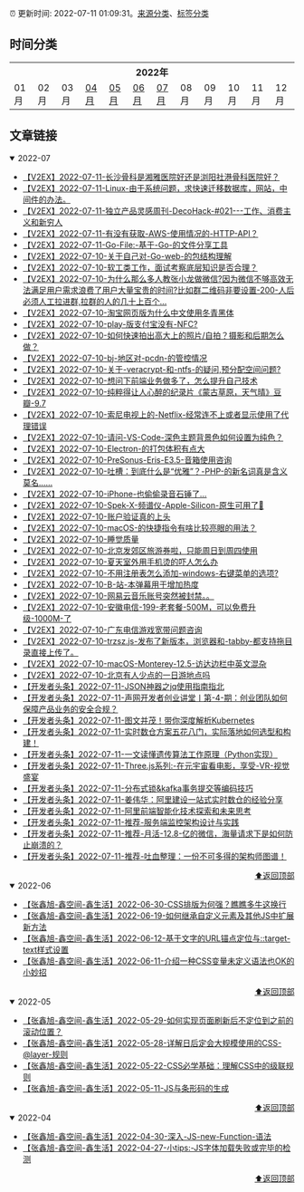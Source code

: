 :alarm_clock: 更新时间: 2022-07-11 01:09:31。[来源分类](./README.md)、[标签分类](./TAGS.md)

## 时间分类

<table>

<tr>
<th colspan="12">2022年</th>
</tr>
<tr>
<td>01月</td>
<td>02月</td>
<td>03月</td>
<td><a href="#2022-04">04月</a></td>
<td><a href="#2022-05">05月</a></td>
<td><a href="#2022-06">06月</a></td>
<td><a href="#2022-07">07月</a></td>
<td>08月</td>
<td>09月</td>
<td>10月</td>
<td>11月</td>
<td>12月</td>
</tr>

</table>

## 文章链接

<details open>
<summary id="2022-07">
 2022-07
</summary>


- [【V2EX】2022-07-11-长沙骨科是湘雅医院好还是浏阳社港骨科医院好？](https://www.v2ex.com/t/865336) 
- [【V2EX】2022-07-11-Linux-由于系统问题，求快速迁移数据库，网站，中间件的办法。](https://www.v2ex.com/t/865335) 
- [【V2EX】2022-07-11-独立产品灵感周刊-DecoHack-#021---工作、消费主义和新穷人](https://www.v2ex.com/t/865334) 
- [【V2EX】2022-07-11-有没有获取-AWS-使用情况的-HTTP-API？](https://www.v2ex.com/t/865333) 
- [【V2EX】2022-07-11-Go-File:-基于-Go-的文件分享工具](https://www.v2ex.com/t/865331) 
- [【V2EX】2022-07-10-关于自己对-Go-web-的包结构理解](https://www.v2ex.com/t/865330) 
- [【V2EX】2022-07-10-软工类工作，面试考察底层知识是否合理？](https://www.v2ex.com/t/865329) 
- [【V2EX】2022-07-10-为什么那么多人教张小龙做微信?因为微信不够高效无法满足用户需求浪费了用户大量宝贵的时间?比如群二维码非要设置-200-人后必须人工拉进群,拉群的人的几十上百个...](https://www.v2ex.com/t/865328) 
- [【V2EX】2022-07-10-淘宝网页版为什么中文使用冬青黑体](https://www.v2ex.com/t/865326) 
- [【V2EX】2022-07-10-play-版支付宝没有-NFC?](https://www.v2ex.com/t/865325) 
- [【V2EX】2022-07-10-如何快速拍出高大上的照片/自拍？摄影和后期怎么做？](https://www.v2ex.com/t/865323) 
- [【V2EX】2022-07-10-bj-地区对-pcdn-的管控情况](https://www.v2ex.com/t/865322) 
- [【V2EX】2022-07-10-关于-veracrypt-和-ntfs-的疑问,预分配空间问题?](https://www.v2ex.com/t/865319) 
- [【V2EX】2022-07-10-想问下前端业务做多了，怎么提升自己技术](https://www.v2ex.com/t/865318) 
- [【V2EX】2022-07-10-纯粹得让人心醉的纪录片《蒙古草原，天气晴》豆瓣-9.7](https://www.v2ex.com/t/865315) 
- [【V2EX】2022-07-10-索尼电视上的-Netflix-经常连不上或者显示使用了代理错误](https://www.v2ex.com/t/865314) 
- [【V2EX】2022-07-10-请问-VS-Code-深色主题背景色如何设置为纯色？](https://www.v2ex.com/t/865313) 
- [【V2EX】2022-07-10-Electron-的打包体积有点大](https://www.v2ex.com/t/865312) 
- [【V2EX】2022-07-10-PreSonus-Eris-E3.5-音箱使用咨询](https://www.v2ex.com/t/865311) 
- [【V2EX】2022-07-10-吐槽：到底什么是“优雅”？-PHP-的新名词真是含义莫名……](https://www.v2ex.com/t/865309) 
- [【V2EX】2022-07-10-iPhone-也偷偷录音石锤了…](https://www.v2ex.com/t/865308) 
- [【V2EX】2022-07-10-Spek-X-频谱仪-Apple-Silicon-原生可用了🎉](https://www.v2ex.com/t/865307) 
- [【V2EX】2022-07-10-账户验证真的上头](https://www.v2ex.com/t/865306) 
- [【V2EX】2022-07-10-macOS-的快捷指令有啥比较亮眼的用法？](https://www.v2ex.com/t/865305) 
- [【V2EX】2022-07-10-睡觉质量](https://www.v2ex.com/t/865303) 
- [【V2EX】2022-07-10-北京发郊区旅游券啦，只能周日到周四使用](https://www.v2ex.com/t/865302) 
- [【V2EX】2022-07-10-夏天室外用手机烫的吓人怎么办](https://www.v2ex.com/t/865300) 
- [【V2EX】2022-07-10-不用注册表怎么添加-windows-右键菜单的选项?](https://www.v2ex.com/t/865298) 
- [【V2EX】2022-07-10-B-站-本弹幕用于增加热度](https://www.v2ex.com/t/865297) 
- [【V2EX】2022-07-10-网易云音乐账号突然被封禁。。](https://www.v2ex.com/t/865295) 
- [【V2EX】2022-07-10-安徽电信-199-老套餐-500M，可以免费升级-1000M-了](https://www.v2ex.com/t/865294) 
- [【V2EX】2022-07-10-广东电信游戏宽带问题咨询](https://www.v2ex.com/t/865292) 
- [【V2EX】2022-07-10-trzsz.js-发布了新版本，浏览器和-tabby-都支持拖目录直接上传了。](https://www.v2ex.com/t/865291) 
- [【V2EX】2022-07-10-macOS-Monterey-12.5-访达边栏中英文混杂](https://www.v2ex.com/t/865290) 
- [【V2EX】2022-07-10-北京有人少点的一日游地点吗](https://www.v2ex.com/t/865289) 
- [【开发者头条】2022-07-11-JSON神器之jq使用指南指北](https://toutiao.io/k/pzyy5co) 
- [【开发者头条】2022-07-11-声网开发者创业讲堂丨第-4-期：创业团队如何保障产品业务的安全合规？](https://toutiao.io/k/lgn6aun) 
- [【开发者头条】2022-07-11-图文并茂！带你深度解析Kubernetes](https://toutiao.io/k/zqu0b0q) 
- [【开发者头条】2022-07-11-实时数仓方案五花八门，实际落地如何选型和构建！](https://toutiao.io/k/qdvw0pi) 
- [【开发者头条】2022-07-11-一文读懂遗传算法工作原理（Python实现）](https://toutiao.io/k/s0vxu7o) 
- [【开发者头条】2022-07-11-Three.js系列:-在元宇宙看电影，享受-VR-视觉盛宴](https://toutiao.io/k/gsrdl2c) 
- [【开发者头条】2022-07-11-分布式锁&kafka事务提交等编码技巧](https://toutiao.io/k/b55bk7t) 
- [【开发者头条】2022-07-11-姜伟华：阿里建设一站式实时数仓的经验分享](https://toutiao.io/k/onskrlv) 
- [【开发者头条】2022-07-11-阿里前端智能化技术探索和未来思考](https://toutiao.io/k/x92aer6) 
- [【开发者头条】2022-07-11-推荐-服务端监控架构设计与实践](https://toutiao.io/k/xhwa9mo) 
- [【开发者头条】2022-07-11-推荐-月活-12.8-亿的微信，海量请求下是如何防止崩溃的？](https://toutiao.io/k/fflgnsh) 
- [【开发者头条】2022-07-11-推荐-吐血整理：一份不可多得的架构师图谱！](https://toutiao.io/k/ptp0ru2) 

<div align="right"><a href="#时间分类">⬆返回顶部</a></div>
</details>

<details open>
<summary id="2022-06">
 2022-06
</summary>


- [【张鑫旭-鑫空间-鑫生活】2022-06-30-CSS排版为何强？瞧瞧多牛这换行](https://www.zhangxinxu.com/wordpress/2022/06/css-line-break-word-wrap-all/) 
- [【张鑫旭-鑫空间-鑫生活】2022-06-19-如何继承自定义元素及其他JS中扩展新方法](https://www.zhangxinxu.com/wordpress/2022/06/js-extend-class-custom-elements/) 
- [【张鑫旭-鑫空间-鑫生活】2022-06-12-基于文字的URL锚点定位与::target-text样式设置](https://www.zhangxinxu.com/wordpress/2022/06/url-anchor-target-text/) 
- [【张鑫旭-鑫空间-鑫生活】2022-06-11-介绍一种CSS变量未定义语法也OK的小妙招](https://www.zhangxinxu.com/wordpress/2022/06/css-var-optional-empty-trick/) 

<div align="right"><a href="#时间分类">⬆返回顶部</a></div>
</details>

<details open>
<summary id="2022-05">
 2022-05
</summary>


- [【张鑫旭-鑫空间-鑫生活】2022-05-29-如何实现页面刷新后不定位到之前的滚动位置？](https://www.zhangxinxu.com/wordpress/2022/05/history-scrollrestoration/) 
- [【张鑫旭-鑫空间-鑫生活】2022-05-28-详解日后定会大规模使用的CSS-@layer-规则](https://www.zhangxinxu.com/wordpress/2022/05/css-layer-rule/) 
- [【张鑫旭-鑫空间-鑫生活】2022-05-22-CSS必学基础：理解CSS中的级联规则](https://www.zhangxinxu.com/wordpress/2022/05/deep-in-css-cascade/) 
- [【张鑫旭-鑫空间-鑫生活】2022-05-11-JS与条形码的生成](https://www.zhangxinxu.com/wordpress/2022/05/js-barcode/) 

<div align="right"><a href="#时间分类">⬆返回顶部</a></div>
</details>

<details open>
<summary id="2022-04">
 2022-04
</summary>


- [【张鑫旭-鑫空间-鑫生活】2022-04-30-深入-JS-new-Function-语法](https://www.zhangxinxu.com/wordpress/2022/04/js-new-function/) 
- [【张鑫旭-鑫空间-鑫生活】2022-04-27-小tips:-JS字体加载失败或完毕的检测](https://www.zhangxinxu.com/wordpress/2022/04/js-font-face-load/) 

<div align="right"><a href="#时间分类">⬆返回顶部</a></div>
</details>

